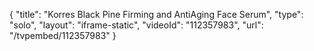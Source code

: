 {
    "title": "Korres Black Pine Firming and AntiAging Face Serum",
    "type": "solo",
    "layout": "iframe-static",
    "videoId": "112357983",
    "url": "\/tvpembed\/112357983"
}